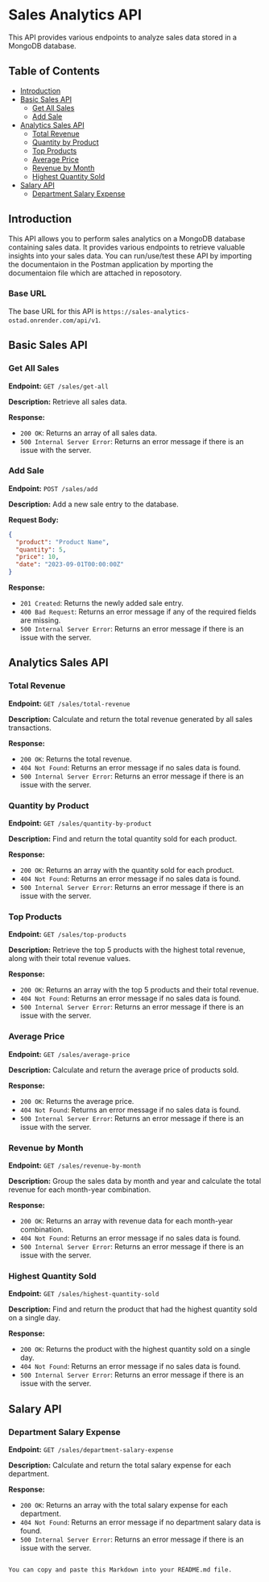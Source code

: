 # Sales Analytics API

This API provides various endpoints to analyze sales data stored in a MongoDB database.

## Table of Contents

- [Introduction](#introduction)
- [Basic Sales API](#basic-sales-api)
  - [Get All Sales](#get-all-sales)
  - [Add Sale](#add-sale)
- [Analytics Sales API](#analytics-sales-api)
  - [Total Revenue](#total-revenue)
  - [Quantity by Product](#quantity-by-product)
  - [Top Products](#top-products)
  - [Average Price](#average-price)
  - [Revenue by Month](#revenue-by-month)
  - [Highest Quantity Sold](#highest-quantity-sold)
- [Salary API](#salary-api)
  - [Department Salary Expense](#department-salary-expense)

## Introduction

This API allows you to perform sales analytics on a MongoDB database containing sales data. It provides various endpoints to retrieve valuable insights into your sales data. You can run/use/test these API by importing the documentaion in the Postman application by mporting the documentaion file which are attached in reposotory.

### Base URL

The base URL for this API is `https://sales-analytics-ostad.onrender.com/api/v1`.

## Basic Sales API

### Get All Sales

**Endpoint:** `GET /sales/get-all`

**Description:** Retrieve all sales data.

**Response:**

- `200 OK`: Returns an array of all sales data.
- `500 Internal Server Error`: Returns an error message if there is an issue with the server.

### Add Sale

**Endpoint:** `POST /sales/add`

**Description:** Add a new sale entry to the database.

**Request Body:**

```json
{
  "product": "Product Name",
  "quantity": 5,
  "price": 10,
  "date": "2023-09-01T00:00:00Z"
}
```

**Response:**

- `201 Created`: Returns the newly added sale entry.
- `400 Bad Request`: Returns an error message if any of the required fields are missing.
- `500 Internal Server Error`: Returns an error message if there is an issue with the server.

## Analytics Sales API

### Total Revenue

**Endpoint:** `GET /sales/total-revenue`

**Description:** Calculate and return the total revenue generated by all sales transactions.

**Response:**

- `200 OK`: Returns the total revenue.
- `404 Not Found`: Returns an error message if no sales data is found.
- `500 Internal Server Error`: Returns an error message if there is an issue with the server.

### Quantity by Product

**Endpoint:** `GET /sales/quantity-by-product`

**Description:** Find and return the total quantity sold for each product.

**Response:**

- `200 OK`: Returns an array with the quantity sold for each product.
- `404 Not Found`: Returns an error message if no sales data is found.
- `500 Internal Server Error`: Returns an error message if there is an issue with the server.

### Top Products

**Endpoint:** `GET /sales/top-products`

**Description:** Retrieve the top 5 products with the highest total revenue, along with their total revenue values.

**Response:**

- `200 OK`: Returns an array with the top 5 products and their total revenue.
- `404 Not Found`: Returns an error message if no sales data is found.
- `500 Internal Server Error`: Returns an error message if there is an issue with the server.

### Average Price

**Endpoint:** `GET /sales/average-price`

**Description:** Calculate and return the average price of products sold.

**Response:**

- `200 OK`: Returns the average price.
- `404 Not Found`: Returns an error message if no sales data is found.
- `500 Internal Server Error`: Returns an error message if there is an issue with the server.

### Revenue by Month

**Endpoint:** `GET /sales/revenue-by-month`

**Description:** Group the sales data by month and year and calculate the total revenue for each month-year combination.

**Response:**

- `200 OK`: Returns an array with revenue data for each month-year combination.
- `404 Not Found`: Returns an error message if no sales data is found.
- `500 Internal Server Error`: Returns an error message if there is an issue with the server.

### Highest Quantity Sold

**Endpoint:** `GET /sales/highest-quantity-sold`

**Description:** Find and return the product that had the highest quantity sold on a single day.

**Response:**

- `200 OK`: Returns the product with the highest quantity sold on a single day.
- `404 Not Found`: Returns an error message if no sales data is found.
- `500 Internal Server Error`: Returns an error message if there is an issue with the server.

## Salary API

### Department Salary Expense

**Endpoint:** `GET /sales/department-salary-expense`

**Description:** Calculate and return the total salary expense for each department.

**Response:**

- `200 OK`: Returns an array with the total salary expense for each department.
- `404 Not Found`: Returns an error message if no department salary data is found.
- `500 Internal Server Error`: Returns an error message if there is an issue with the server.
```

You can copy and paste this Markdown into your README.md file.
